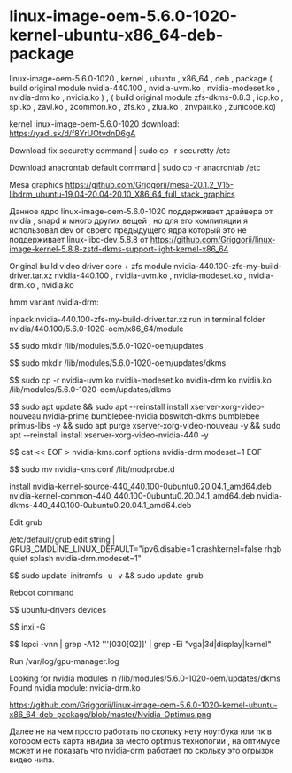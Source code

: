 # linux-image-oem-5.6.0-1020-kernel-ubuntu-x86_64-deb-package
linux-image-oem-5.6.0-1020 , kernel , ubuntu , x86_64 , deb , package ( build original module nvidia-440.100 , nvidia-uvm.ko , nvidia-modeset.ko , nvidia-drm.ko , nvidia.ko ) , ( build original module zfs-dkms-0.8.3 , icp.ko , spl.ko , zavl.ko , zcommon.ko , zfs.ko , zlua.ko , znvpair.ko , zunicode.ko)

kernel linux-image-oem-5.6.0-1020 download: https://yadi.sk/d/f8YrUOtvdnD6gA

Download fix securetty command | sudo cp -r securetty /etc

Download anacrontab default command | sudo cp -r anacrontab /etc

Mesa graphics https://github.com/Griggorii/mesa-20.1.2_V15-libdrm_ubuntu-19.04-20.04-20.10_X86_64_full_stack_graphics

Данное ядро linux-image-oem-5.6.0-1020 поддерживает драйвера от nvidia , snapd и много других вещей , но для его компиляции я использовал dev от своего предыдущего ядра который это не поддерживает linux-libc-dev_5.8.8 от https://github.com/Griggorii/linux-image-kernel-5.8.8-zstd-dkms-support-light-kernel-x86_64

Original build video driver core + zfs module nvidia-440.100-zfs-my-build-driver.tar.xz nvidia-440.100 , nvidia-uvm.ko , nvidia-modeset.ko , nvidia-drm.ko , nvidia.ko 

hmm variant nvidia-drm: 

inpack nvidia-440.100-zfs-my-build-driver.tar.xz run in terminal folder nvidia/440.100/5.6.0-1020-oem/x86_64/module

$$ sudo mkdir /lib/modules/5.6.0-1020-oem/updates

$$ sudo mkdir /lib/modules/5.6.0-1020-oem/updates/dkms

$$ sudo cp -r  nvidia-uvm.ko nvidia-modeset.ko nvidia-drm.ko nvidia.ko /lib/modules/5.6.0-1020-oem/updates/dkms

$$ sudo apt update && sudo apt --reinstall install xserver-xorg-video-nouveau nvidia-prime bumblebee-nvidia bbswitch-dkms bumblebee primus-libs -y && sudo apt purge xserver-xorg-video-nouveau -y && sudo apt --reinstall install xserver-xorg-video-nvidia-440 -y

$$ cat  << EOF > nvidia-kms.conf
options nvidia-drm modeset=1
EOF

$$ sudo mv nvidia-kms.conf /lib/modprobe.d

install nvidia-kernel-source-440_440.100-0ubuntu0.20.04.1_amd64.deb nvidia-kernel-common-440_440.100-0ubuntu0.20.04.1_amd64.deb  nvidia-dkms-440_440.100-0ubuntu0.20.04.1_amd64.deb

Edit grub

/etc/default/grub edit string | GRUB_CMDLINE_LINUX_DEFAULT="ipv6.disable=1 crashkernel=false rhgb quiet splash nvidia-drm.modeset=1"

$$ sudo update-initramfs -u -v && sudo update-grub

Reboot command

$$ ubuntu-drivers devices

$$ inxi -G

$$ lspci -vnn | grep -A12 '\''[030[02]\]' | grep -Ei "vga|3d|display|kernel"

Run /var/log/gpu-manager.log

Looking for nvidia modules in /lib/modules/5.6.0-1020-oem/updates/dkms
Found nvidia module: nvidia-drm.ko

https://github.com/Griggorii/linux-image-oem-5.6.0-1020-kernel-ubuntu-x86_64-deb-package/blob/master/Nvidia-Optimus.png

Далее не на чем просто работать по скольку нету ноутбука или пк в котором есть карта нвидиа за место optimus технологии , на оптимусе может и не показать что nvidia-drm работает по скольку это огрызок видео чипа.


